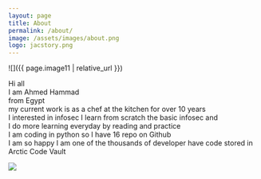 ```yaml
---
layout: page
title: About
permalink: /about/
image: /assets/images/about.png
logo: jacstory.png
---
```

![]({{ page.image11 | relative_url }})

Hi all  
I am Ahmed Hammad   
from Egypt  
my current work is as a chef at the kitchen for over 10 years  
I interested in infosec I learn from scratch  the basic infosec and  
I  do more learning everyday by reading and practice  
I am coding in  python so I have 16 repo on Github  
I am  so happy I am one of the thousands  of developer have code stored  in Arctic Code Vault 

<a href="https://hits.seeyoufarm.com"><img src="https://hits.seeyoufarm.com/api/count/incr/badge.svg?url=https%3A%2F%2Fjac11.github.io%2Fblog&count_bg=%2379C83D&title_bg=%23C30D0D&icon=discord.svg&icon_color=%23E7E7E7&title=hits&edge_flat=true"/></a>